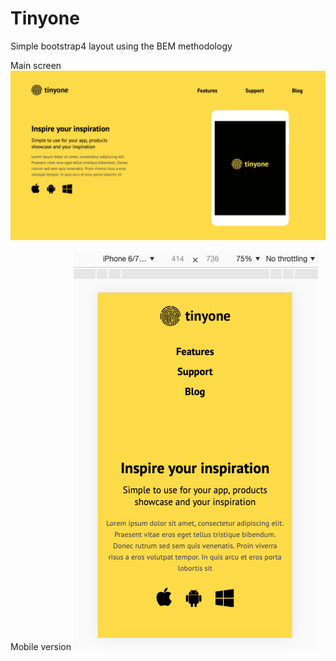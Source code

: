 # Tinyone
Simple bootstrap4 layout using the BEM methodology

Main screen
![Иллюстрация к проекту - первый экран](https://github.com/DmitryChuhnin/tinyone-layout/raw/master/tinyone.png)


Mobile version
![Иллюстрация к проекту - мобильная версия](https://github.com/DmitryChuhnin/tinyone-layout/raw/master/tinyoneMobile.png)
